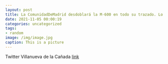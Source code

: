 ```yaml
---
layout: post
title: La ComunidadDeMadrid desdoblará la M-600 en todo su trazado. Lo ha anunciado hoy el consejero de Administración Local, @davidpe...
date: 2021-11-05 00:00:19
categories: uncategorized
tags:
- random
image: /img/image.jpg
caption: This is a picture
---
```

Twitter Villanueva de la Cañada [link](https://twitter.com/AytoVDLCanada/status/1456241004802187264)

